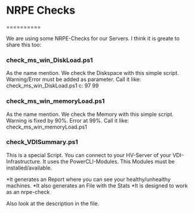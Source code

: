 # NRPE Checks
==========

We are using some NRPE-Checks for our Servers. I think it is greate to share this too:

### check_ms_win_DiskLoad.ps1
As the name mention. We check the Diskspace with this simple script. Warning/Error must be added as parameter.
Call it like:
    check_ms_win_DiskLoad.ps1 c: 97 99

### check_ms_win_memoryLoad.ps1
As the name mention. We check the Memory with this simple script. Warning is fixed by 90%. Error at 99%.
Call it like:
    check_ms_win_memoryLoad.ps1
	
### check_VDISummary.ps1
This is a special Script. You can connect to your HV-Server of your VDI-Infrastructure. It uses the PowerCLI-Modules. This Modules must be installed/available.

*It generates an Report where you can see your healthy/unhealthy machines.
*It also generates an File with the Stats
*It is designed to work as an nrpe-check

Also look at the description in the file.